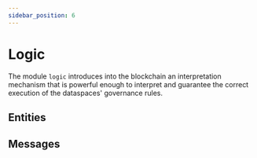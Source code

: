 ```yaml
---
sidebar_position: 6
---
```


# Logic

The module `logic` introduces into the blockchain an interpretation mechanism that is powerful enough to interpret and guarantee the correct execution of the dataspaces' governance rules.

## Entities

## Messages

